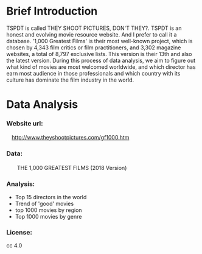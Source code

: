 # Brief Introduction
TSPDT is called THEY SHOOT PICTURES, DON'T THEY?. TSPDT is an honest and evolving movie resource website. And I prefer to call it a database.
'1,000 Greatest Films' is their most well-known project, which is chosen by 4,343 film critics or film practitioners, and 3,302 magazine websites, a total of 8,797 exclusive lists. This version is their 13th and also the latest version.
During this process of data analysis, we aim to figure out what kind of movies are most welcomed worldwide, and which director has earn most audience in those professionals and which country with its culture has dominate the film industry in the world.

# Data Analysis

### Website url:
  　http://www.theyshootpictures.com/gf1000.htm   
   
### Data:
  　　THE 1,000 GREATEST FILMS (2018 Version)<br>
    
### Analysis:
- Top 15 directors in the world<br>
- Trend of 'good' movies<br>
- top 1000 movies by region<br> 
- Top 1000 movies by genre<br>

### License:
  cc 4.0

